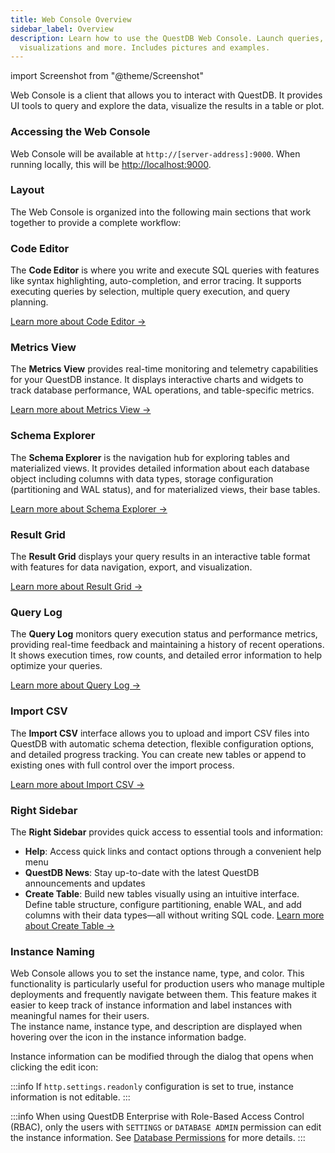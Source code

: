 ```yaml
---
title: Web Console Overview
sidebar_label: Overview
description: Learn how to use the QuestDB Web Console. Launch queries, create
  visualizations and more. Includes pictures and examples.
---
```


import Screenshot from "@theme/Screenshot"

Web Console is a client that allows you to interact with QuestDB. It
provides UI tools to query and explore the data, visualize the results in a table or plot.

<Screenshot
  alt="Screenshot of the Web Console"
  src="images/docs/console/overview.webp"
/>

### Accessing the Web Console

Web Console will be available at `http://[server-address]:9000`. When
running locally, this will be [http://localhost:9000](http://localhost:9000).

### Layout

<Screenshot
  alt="Preview of the different sections in the Web Console"
  height={375}
  src="images/docs/console/layout.webp"
  width={800}
/>

The Web Console is organized into the following main sections that work together to provide a complete workflow:


### Code Editor

The **Code Editor** is where you write and execute SQL queries with features like syntax highlighting, auto-completion, and error tracing. It supports executing queries by selection, multiple query execution, and query planning.

[Learn more about Code Editor →](/docs/web-console/code-editor)

### Metrics View

The **Metrics View** provides real-time monitoring and telemetry capabilities for your QuestDB instance. It displays interactive charts and widgets to track database performance, WAL operations, and table-specific metrics.

[Learn more about Metrics View →](/docs/web-console/metrics-view)


### Schema Explorer

The **Schema Explorer** is the navigation hub for exploring tables and materialized views. It provides detailed information about each database object including columns with data types, storage configuration (partitioning and WAL status), and for materialized views, their base tables.

[Learn more about Schema Explorer →](/docs/web-console/schema-explorer)


### Result Grid

The **Result Grid** displays your query results in an interactive table format with features for data navigation, export, and visualization.

[Learn more about Result Grid →](/docs/web-console/result-grid)


### Query Log

The **Query Log** monitors query execution status and performance metrics, providing real-time feedback and maintaining a history of recent operations. It shows execution times, row counts, and detailed error information to help optimize your queries.

[Learn more about Query Log →](/docs/web-console/query-log)


### Import CSV

The **Import CSV** interface allows you to upload and import CSV files into QuestDB with automatic schema detection, flexible configuration options, and detailed progress tracking. You can create new tables or append to existing ones with full control over the import process.

[Learn more about Import CSV →](/docs/web-console/import-csv)


### Right Sidebar

The **Right Sidebar** provides quick access to essential tools and information:
- **Help**: Access quick links and contact options through a convenient help menu
- **QuestDB News**: Stay up-to-date with the latest QuestDB announcements and updates
- **Create Table**: Build new tables visually using an intuitive interface. Define table structure, configure partitioning, enable WAL, and add columns with their data types—all without writing SQL code. [Learn more about Create Table →](/docs/web-console/create-table)


### Instance Naming

Web Console allows you to set the instance name, type, and color. This functionality is particularly useful for production users who manage multiple deployments and frequently navigate between them. This feature makes it easier to keep track of instance information and label instances with meaningful names for their users.<br/>
The instance name, instance type, and description are displayed when hovering over the icon in the instance information badge.


Instance information can be modified through the dialog that opens when clicking the edit icon:

<Screenshot
  alt="Instance information edit popper in Web Console"
  height={470}
  src="images/docs/console/instance-naming.webp"
  width={672}
/>

:::info
If `http.settings.readonly` configuration is set to true, instance information is not editable.
:::

:::info
When using QuestDB Enterprise with Role-Based Access Control (RBAC), only the users with `SETTINGS` or `DATABASE ADMIN` permission can edit the instance information. See [Database Permissions](/docs/operations/rbac/#database-permissions) for more details.
:::
